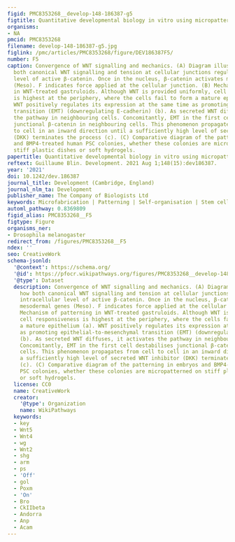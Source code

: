 ```yaml
---
figid: PMC8353268__develop-148-186387-g5
figtitle: Quantitative developmental biology in vitro using micropatterning
organisms:
- NA
pmcid: PMC8353268
filename: develop-148-186387-g5.jpg
figlink: /pmc/articles/PMC8353268/figure/DEV186387F5/
number: F5
caption: Convergence of WNT signalling and mechanics. (A) Diagram illustrating how
  both canonical WNT signalling and tension at cellular junctions regulate the intracellular
  level of active β-catenin. Once in the nucleus, β-catenin activates mesodermal genes
  (Meso). F indicates force applied at the cellular junction. (B) Mechanism of patterning
  in WNT-treated gastruloids. Although WNT is provided uniformly, cell responsiveness
  is highest at the periphery, where the cells fail to form a mature epithelium (a).
  WNT positively regulates its expression at the same time as promoting epithelial-to-mesenchymal
  transition (EMT) (downregulating E-cadherin) (b). As secreted WNT diffuses, it activates
  the pathway in neighbouring cells. Concomitantly, EMT in the first cell destabilises
  junctional β-catenin in neighbouring cells. This phenomenon propagates from cell
  to cell in an inward direction until a sufficiently high level of secreted WNT inhibitor
  (DKK) terminates the process (c). (C) Comparative diagram of the patterning in embryos
  and BMP4-treated human PSC colonies, whether these colonies are micropatterned on
  stiff plastic dishes or soft hydrogels.
papertitle: Quantitative developmental biology in vitro using micropatterning.
reftext: Guillaume Blin. Development. 2021 Aug 1;148(15):dev186387.
year: '2021'
doi: 10.1242/dev.186387
journal_title: Development (Cambridge, England)
journal_nlm_ta: Development
publisher_name: The Company of Biologists Ltd
keywords: Microfabrication | Patterning | Self-organisation | Stem cells
automl_pathway: 0.8369809
figid_alias: PMC8353268__F5
figtype: Figure
organisms_ner:
- Drosophila melanogaster
redirect_from: /figures/PMC8353268__F5
ndex: ''
seo: CreativeWork
schema-jsonld:
  '@context': https://schema.org/
  '@id': https://pfocr.wikipathways.org/figures/PMC8353268__develop-148-186387-g5.html
  '@type': Dataset
  description: Convergence of WNT signalling and mechanics. (A) Diagram illustrating
    how both canonical WNT signalling and tension at cellular junctions regulate the
    intracellular level of active β-catenin. Once in the nucleus, β-catenin activates
    mesodermal genes (Meso). F indicates force applied at the cellular junction. (B)
    Mechanism of patterning in WNT-treated gastruloids. Although WNT is provided uniformly,
    cell responsiveness is highest at the periphery, where the cells fail to form
    a mature epithelium (a). WNT positively regulates its expression at the same time
    as promoting epithelial-to-mesenchymal transition (EMT) (downregulating E-cadherin)
    (b). As secreted WNT diffuses, it activates the pathway in neighbouring cells.
    Concomitantly, EMT in the first cell destabilises junctional β-catenin in neighbouring
    cells. This phenomenon propagates from cell to cell in an inward direction until
    a sufficiently high level of secreted WNT inhibitor (DKK) terminates the process
    (c). (C) Comparative diagram of the patterning in embryos and BMP4-treated human
    PSC colonies, whether these colonies are micropatterned on stiff plastic dishes
    or soft hydrogels.
  license: CC0
  name: CreativeWork
  creator:
    '@type': Organization
    name: WikiPathways
  keywords:
  - key
  - Wnt5
  - Wnt4
  - wg
  - Wnt2
  - shg
  - arm
  - ps
  - 'Off'
  - gol
  - Poxm
  - 'On'
  - Bro
  - CkIIbeta
  - Andorra
  - Anp
  - Acam
---
```

